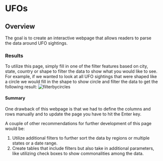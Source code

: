 # UFOs

## Overview
The goal is to create an interactive webpage that allows readers to parse the data around UFO sightings.

### Results
To utilize this page, simply fill in one of the filter features based on city, state, country or shape to filter the data to show what you would like to see.
For example, if we wanted to look at all UFO sightings that were shaped like a circle we would fill in the shape to show circle and filter the data to get the following result:
![filterbycircles](https://user-images.githubusercontent.com/96350410/156940206-0598547c-d687-4da7-a766-183560834f1f.png)

#### Summary
One drawback of this webpage is that we had to define the columns and rows manually and to update the page you have to hit the Enter key.

A couple of other recommendations for further development of this page would be:
1. Utilize additional filters to further sort the data by regions or multiple states or a date range.
2. Create tables that include filters but also take in additional parameters, like utilizing check boxes to show commonalities among the data.
